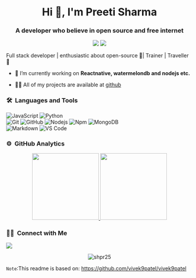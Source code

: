<h1 align="center">Hi 👋, I'm Preeti Sharma</h1>
<h3 align="center">A developer who believe in open source and free internet</h3>
	
<p align="center">
  <img src="https://komarev.com/ghpvc/?username=sharmapr25l&color=blueviolet&style=flat">
  <img src="https://img.shields.io/github/followers/sharmapr25?style=social">
  
</p>

Full stack developer | enthusiastic about open-source 🚀| Trainer | Traveller 🛫

- 🌱 I’m currently working on **Reactnative, watermelondb and nodejs etc.**

- 👨‍💻 All of my projects are available at [github](https://github.com/sharmapr25?tab=repositories)


	
### 🛠 &nbsp;Languages and Tools

![JavaScript](https://img.shields.io/badge/-JavaScript-%23F7DF1C?style=for-the-badge&logo=javascript&logoColor=000000&labelColor=%23F7DF1C&color=%23FFCE5A)
![Python](http://img.shields.io/badge/-Python-3776AB?style=for-the-badge&logo=python&logoColor=ffffff)
<br>
![Git](https://img.shields.io/badge/-Git-%23F05032?style=for-the-badge&logo=git&logoColor=%23ffffff)
![GitHub](https://img.shields.io/badge/-GitHub-181717?style=for-the-badge&logo=github)
![Nodejs](https://img.shields.io/badge/-Nodejs-339933?style=for-the-badge&logo=Node.js&logoColor=ffffff)
![Npm](https://img.shields.io/badge/-npm-CB3837?style=for-the-badge&logo=npm)
![MongoDB](https://img.shields.io/badge/MongoDB-4EA94B?style=for-the-badge&logo=mongodb&logoColor=white)
<br>
![Markdown](https://img.shields.io/badge/Markdown-000000?style=for-the-badge&logo=markdown&logoColor=white)
![VS Code](http://img.shields.io/badge/-VS%20Code-007ACC?style=for-the-badge&logo=visual-studio-code&logoColor=ffffff)
<br/>

### ⚙️ &nbsp;GitHub Analytics

<p align="center">
<a href="https://github.com/shpr25">
  <img height="180em" src="https://github-readme-stats-eight-theta.vercel.app/api?username=shpr25&show_icons=true&theme=algolia&include_all_commits=true&count_private=true"/>
  <img height="180em" src="https://github-readme-stats-eight-theta.vercel.app/api/top-langs/?username=shpr25&layout=compact&langs_count=8&theme=algolia"/>
</a>
</p>

### 🤝🏻 &nbsp;Connect with Me

<p>
<a href="https://www.linkedin.com/in/preeti-sharma-06271195/"><img src="https://img.shields.io/badge/-preeti%20sharma-0077B5?style=flat&logo=Linkedin&logoColor=white"/></a>
</p>

<p align="center"><img align="center" src="https://github-readme-streak-stats.herokuapp.com/?user=shpr25" alt="shpr25" /></p>


`Note`:This readme is based on: https://github.com/vivek9patel/vivek9patel

